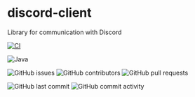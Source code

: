 # discord-client

Library for communication with Discord

[![CI](https://github.com/smart-home-automation-system/discord-client/actions/workflows/CI.yml/badge.svg)](https://github.com/discord-client/discord-client/actions/workflows/CI.yml)

![Java](https://img.shields.io/badge/java-17-yellow?style=plastic)

![GitHub issues](https://img.shields.io/github/issues/smart-home-automation-system/discord-client?style=plastic)
![GitHub contributors](https://img.shields.io/github/contributors/smart-home-automation-system/discord-client?style=plastic)
![GitHub pull requests](https://img.shields.io/github/issues-pr-raw/smart-home-automation-system/discord-client?style=plastic)

![GitHub last commit](https://img.shields.io/github/last-commit/smart-home-automation-system/discord-client?style=plastic)
![GitHub commit activity](https://img.shields.io/github/commit-activity/m/smart-home-automation-system/discord-client?style=plastic)
